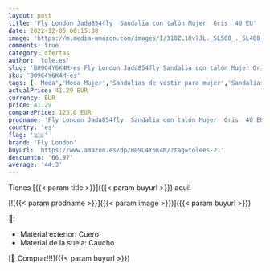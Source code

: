 ```yaml
---
layout: post
title: 'Fly London Jada854fly  Sandalia con talón Mujer  Gris  40 EU'
date: 2022-12-05 06:15:38
image: 'https://m.media-amazon.com/images/I/310ZL1Ov7JL._SL500_._SL400_.jpg'
comments: true
category: ofertas
author: 'tole.es'
slug: 'B09C4Y6K4M-es Fly London Jada854fly Sandalia con talón Mujer Gris 40 EU'
sku: 'B09C4Y6K4M-es'
tags: [ 'Moda','Moda Mujer','Sandalias de vestir para mujer','Sandalias y palas de mujer','Zapatos para mujer','fly london','sandalia','🇪🇸', ]
actualPrice: 41.29 EUR
currency: EUR
price: 41.29
comparePrice: 125.0 EUR
prodname: 'Fly London Jada854fly  Sandalia con talón Mujer  Gris  40 EU'
country: 'es'
flag: '🇪🇸'
brand: 'Fly London'
buyurl: 'https://www.amazon.es/dp/B09C4Y6K4M/?tag=tolees-21'
descuento: '66.97'
average: '44.3'
---
```


Tienes [{{< param title >}}]({{< param buyurl >}}) aqui!

[![{{< param prodname >}}]({{< param image >}})]({{< param buyurl >}})

🔎:

- Material exterior: Cuero
- Material de la suela: Caucho

[🛒 Comprar!!!]({{< param buyurl >}})
